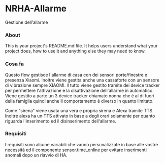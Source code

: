 NRHA-Allarme
============

Gestione dell'allarme

### About

This is your project's README.md file. It helps users understand what your
project does, how to use it and anything else they may need to know.

### Cosa fa

Questo flow gestisce l'allarme di casa con dei sensori porte/finestre e presenza Xiaomi. Inoltre viene gestita anche una cassaforte con un sensore di vibrazione sempre XIAOMI.
Il tutto viene gestito tramite dei device tracker per permettere l'attivazione e la disattivazione dell'allarme in automatico. Viene gestito a parte un 3 device tracker chiamato nonna che è al di fuori della famiglia quindi anche il comportamento è diverso in quanto limitato.

Come "sirena" viene usata una vera e propria sirena e Alexa tramite TTS. Inoltre alexa ha un TTS attivato in base a degli orari solamente per quanto riguarda l'inserimento ed il disinserimento dell'allarme.

### Requisiti

I requisiti sono alcune variabili che vanno personalizzate in base alle vostre necessità ed il componente sensor.time_online per evitare inserimenti anomali dopo un riavvio di HA.

